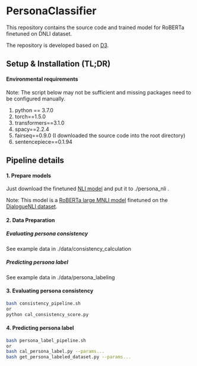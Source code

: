 # PersonaClassifier

This repository contains the source code and trained model for RoBERTa finetuned on DNLI dataset. 

The repository is developed based on [D3](https://github.com/caoyu-noob/D3).



## Setup & Installation (TL;DR)

#### Environmental requirements
Note: The script below may not be sufficient and missing packages need to be configured manually.
1. python == 3.7.0
2. torch==1.5.0
3. transformers==3.1.0
4. spacy==2.2.4
5. fairseq==0.9.0 (I downloaded the source code into the root directory)
6. sentencepiece==0.1.94


## Pipeline details

#### 1. Prepare models

Just download the finetuned [NLI model](https://drive.google.com/file/d/1QnT8V2Yj4Zl2yW2rnQIi2p56I_wbN3Ee/view?usp=sharing) and put it to ./persona_nli .

Note: This model is a [RoBERTa large MNLI model](https://huggingface.co/roberta-large-mnli) finetuned on the [DialogueNLI dataset](https://wellecks.github.io/dialogue_nli/).

#### 2. Data Preparation
##### Evaluating persona consistency
See example data in ./data/consistency_calculation

##### Predicting persona label
See example data in ./data/persona_labeling


#### 3. Evaluating persona consistency

```bash
bash consistency_pipeline.sh
or
python cal_consistency_score.py 
```


#### 4. Predicting persona label
```bash
bash persona_label_pipeline.sh
or
bash cal_persona_label.py --params...
bash get_persona_labeled_dataset.py --params...
```





